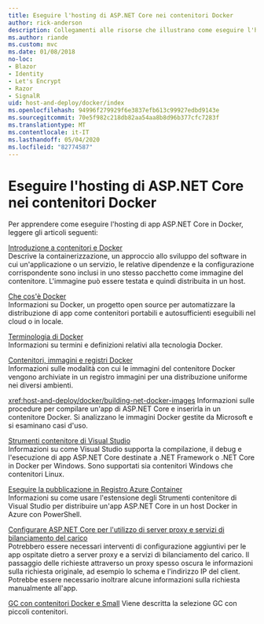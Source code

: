```yaml
---
title: Eseguire l'hosting di ASP.NET Core nei contenitori Docker
author: rick-anderson
description: Collegamenti alle risorse che illustrano come eseguire l'hosting di app ASP.NET Core nei contenitori Docker.
ms.author: riande
ms.custom: mvc
ms.date: 01/08/2018
no-loc:
- Blazor
- Identity
- Let's Encrypt
- Razor
- SignalR
uid: host-and-deploy/docker/index
ms.openlocfilehash: 94996f279929f6e3837efb613c99927edbd9143e
ms.sourcegitcommit: 70e5f982c218db82aa54aa8b8d96b377cfc7283f
ms.translationtype: MT
ms.contentlocale: it-IT
ms.lasthandoff: 05/04/2020
ms.locfileid: "82774587"
---
```

# <a name="host-aspnet-core-in-docker-containers"></a>Eseguire l'hosting di ASP.NET Core nei contenitori Docker

Per apprendere come eseguire l'hosting di app ASP.NET Core in Docker, leggere gli articoli seguenti:

[Introduzione a contenitori e Docker](/dotnet/standard/microservices-architecture/container-docker-introduction/index)  
Descrive la containerizzazione, un approccio allo sviluppo del software in cui un'applicazione o un servizio, le relative dipendenze e la configurazione corrispondente sono inclusi in uno stesso pacchetto come immagine del contenitore. L'immagine può essere testata e quindi distribuita in un host.

[Che cos'è Docker](/dotnet/standard/microservices-architecture/container-docker-introduction/docker-defined)  
Informazioni su Docker, un progetto open source per automatizzare la distribuzione di app come contenitori portabili e autosufficienti eseguibili nel cloud o in locale.

[Terminologia di Docker](/dotnet/standard/microservices-architecture/container-docker-introduction/docker-terminology)  
Informazioni su termini e definizioni relativi alla tecnologia Docker.

[Contenitori, immagini e registri Docker](/dotnet/standard/microservices-architecture/container-docker-introduction/docker-containers-images-registries)  
Informazioni sulle modalità con cui le immagini del contenitore Docker vengono archiviate in un registro immagini per una distribuzione uniforme nei diversi ambienti.

<xref:host-and-deploy/docker/building-net-docker-images> Informazioni sulle procedure per compilare un'app di ASP.NET Core e inserirla in un contenitore Docker. Si analizzano le immagini Docker gestite da Microsoft e si esaminano casi d'uso.

[Strumenti contenitore di Visual Studio](xref:host-and-deploy/docker/visual-studio-tools-for-docker)  
Informazioni su come Visual Studio supporta la compilazione, il debug e l'esecuzione di app ASP.NET Core destinate a .NET Framework o .NET Core in Docker per Windows. Sono supportati sia contenitori Windows che contenitori Linux.

[Eseguire la pubblicazione in Registro Azure Container](/azure/vs-azure-tools-docker-hosting-web-apps-in-docker)  
Informazioni su come usare l'estensione degli Strumenti contenitore di Visual Studio per distribuire un'app ASP.NET Core in un host Docker in Azure con PowerShell.

[Configurare ASP.NET Core per l'utilizzo di server proxy e servizi di bilanciamento del carico](xref:host-and-deploy/proxy-load-balancer)  
Potrebbero essere necessari interventi di configurazione aggiuntivi per le app ospitate dietro a server proxy e a servizi di bilanciamento del carico. Il passaggio delle richieste attraverso un proxy spesso oscura le informazioni sulla richiesta originale, ad esempio lo schema e l'indirizzo IP del client. Potrebbe essere necessario inoltrare alcune informazioni sulla richiesta manualmente all'app.

[GC con contenitori Docker e Small](xref:performance/memory#sc) Viene descritta la selezione GC con piccoli contenitori.